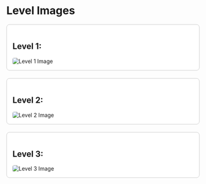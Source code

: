 # Level Images

<div style="display: flex; flex-direction: column; gap: 20px;">

  <div style="background-color: #fff; border: 1px solid #ccc; border-radius: 8px; padding: 15px;">
    <h2>Level 1:</h2>
    <img src="https://github.com/user-attachments/assets/82eb4364-e4dd-45d2-8f13-21f2a27a4330" alt="Level 1 Image" style="max-width: 100%; height: auto; border-radius: 4px;">
  </div>

  <div style="background-color: #fff; border: 1px solid #ccc; border-radius: 8px; padding: 15px;">
    <h2>Level 2:</h2>
    <img src="https://github.com/user-attachments/assets/bd8d1a90-ecf4-47b2-b116-490d74ed9629" alt="Level 2 Image" style="max-width: 100%; height: auto; border-radius: 4px;">
  </div>

  <div style="background-color: #fff; border: 1px solid #ccc; border-radius: 8px; padding: 15px;">
    <h2>Level 3:</h2>
    <img src="https://github.com/user-attachments/assets/3c1ff2db-91a1-497c-83d4-e5396bcfbe32" alt="Level 3 Image" style="max-width: 100%; height: auto; border-radius: 4px;">
  </div>

</div>
